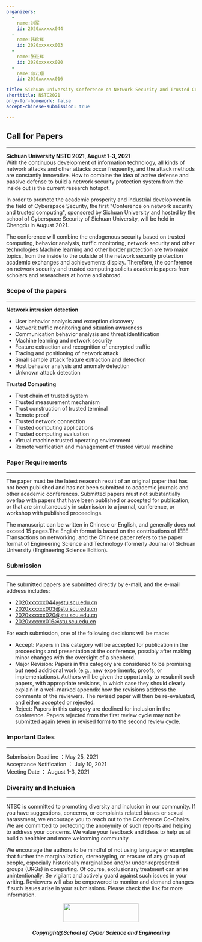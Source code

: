 ```yaml
---
organizers:
  -
    name:刘军
    id: 2020xxxxxx044
  -
    name:韩珍辉
    id: 2020xxxxxx003
  -
    name:张征辉
    id: 2020xxxxxx020
  -
    name:邱云翔
    id: 2020xxxxxx016

title: Sichuan University Conference on Network Security and Trusted Computing  
shorttitle: NSTC2021  
only-for-homework: false  
accept-chinese-submission: true  

---
```


## Call for Papers
---
**Sichuan University NSTC 2021, August 1-3, 2021**  
With the continuous development of information technology, all kinds of network attacks and other attacks occur frequently, and the attack methods are constantly innovative. How to combine the idea of active defense and passive defense to build a network security protection system from the inside out is the current research hotspot. 

In order to promote the academic prosperity and industrial development in the field of Cyberspace Security, the first "Conference on network security and trusted computing", sponsored by Sichuan University and hosted by the school of Cyberspace Security of Sichuan University, will be held in Chengdu in August 2021. 

The conference will combine the endogenous security based on trusted computing, behavior analysis, traffic monitoring, network security and other technologies Machine learning and other border protection are two major topics, from the inside to the outside of the network security protection academic exchanges and achievements display. Therefore, the conference on network security and trusted computing solicits academic papers from scholars and researchers at home and abroad.


### Scope of the papers
---

**Network intrusion detection**

 - User behavior analysis and exception discovery
 - Network traffic monitoring and situation awareness
 - Communication behavior analysis and threat identification
 - Machine learning and network security
 - Feature extraction and recognition of encrypted traffic
 - Tracing and positioning of network attack
 - Small sample attack feature extraction and detection
 - Host behavior analysis and anomaly detection
 - Unknown attack detection

**Trusted Computing**

 - Trust chain of trusted system
 - Trusted measurement mechanism
 - Trust construction of trusted terminal
 - Remote proof
 - Trusted network connection
 - Trusted computing applications
 - Trusted computing evaluation
 - Virtual machine trusted operating environment
 - Remote verification and management of trusted virtual machine

### Paper Requirements
---

The paper must be the latest research result of an original paper that has not been published and has not been submitted to academic journals and other academic conferences.  Submitted papers must not substantially overlap with papers that have been published or accepted for publication, or that are simultaneously in submission to a journal, conference, or workshop with published proceedings.

The manuscript can be written in Chinese or English, and generally does not exceed 15 pages.The English format is based on the contributions of IEEE Transactions on networking, and the Chinese paper refers to the paper format of Engineering Science and Technology (formerly Journal of Sichuan University (Engineering Science Edition).

### Submission
---
The submitted papers are submitted directly by e-mail, and the e-mail address includes:

 - <2020xxxxxx044@stu.scu.edu.cn>
 - <2020xxxxxx003@stu.scu.edu.cn>
 - <2020xxxxxx020@stu.scu.edu.cn>
 - <2020xxxxxx016@stu.scu.edu.cn>

For each submission, one of the following decisions will be made:  

 - Accept: Papers in this category will be accepted for publication in the proceedings and presentation at the conference, possibly after making minor changes with the oversight of a shepherd.
 - Major Revision: Papers in this category are considered to be promising but need additional work (e.g., new experiments, proofs, or implementations). Authors will be given the opportunity to resubmit such papers, with appropriate revisions, in which case they should clearly explain in a well-marked appendix how the revisions address the comments of the reviewers. The revised paper will then be re-evaluated, and either accepted or rejected.
 - Reject: Papers in this category are declined for inclusion in the conference. Papers rejected from the first review cycle may not be submitted again (even in revised form) to the second review cycle.

### Important Dates
---

Submission Deadline ：May 25, 2021  
Acceptance Notification ： July 10, 2021  
Meeting Date ： August 1-3, 2021  



### Diversity and Inclusion
---
NTSC is committed to promoting diversity and inclusion in our community. If you have suggestions, concerns, or complaints related biases or sexual harassment, we encourage you to reach out to the Conference Co-Chairs. We are committed to protecting the anonymity of such reports and helping to address your concerns. We value your feedback and ideas to help us all build a healthier and more welcoming community.

We encourage the authors to be mindful of not using language or examples that further the marginalization, stereotyping, or erasure of any group of people, especially historically marginalized and/or under-represented groups (URGs) in computing. Of course, exclusionary treatment can arise unintentionally. Be vigilant and actively guard against such issues in your writing. Reviewers will also be empowered to monitor and demand changes if such issues arise in your submissions. Please check the link for more information.

<p align="center"><img src="http://scu.edu.cn/images/footer-logo.png" width="200" height="50"></p>
<h5 align="center">Copyright@School of Cyber Science and Engineering</h5>

